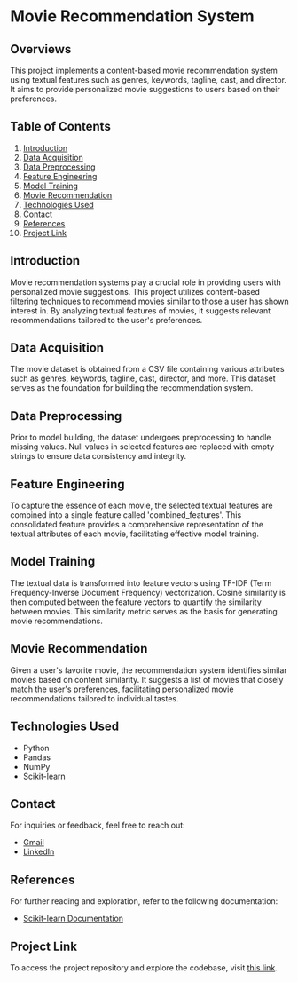 # Movie Recommendation System 
## Overviews

This project implements a content-based movie recommendation system using textual features such as genres, keywords, tagline, cast, and director. It aims to provide personalized movie suggestions to users based on their preferences.

## Table of Contents

1. [Introduction](#introduction)
2. [Data Acquisition](#data-acquisition)
3. [Data Preprocessing](#data-preprocessing)
4. [Feature Engineering](#feature-engineering)
5. [Model Training](#model-training)
6. [Movie Recommendation](#movie-recommendation)
7. [Technologies Used](#technologies-used)
8. [Contact](#contact)
9. [References](#references)
10. [Project Link](#project-link)

## Introduction

Movie recommendation systems play a crucial role in providing users with personalized movie suggestions. This project utilizes content-based filtering techniques to recommend movies similar to those a user has shown interest in. By analyzing textual features of movies, it suggests relevant recommendations tailored to the user's preferences.

## Data Acquisition

The movie dataset is obtained from a CSV file containing various attributes such as genres, keywords, tagline, cast, director, and more. This dataset serves as the foundation for building the recommendation system.

## Data Preprocessing

Prior to model building, the dataset undergoes preprocessing to handle missing values. Null values in selected features are replaced with empty strings to ensure data consistency and integrity.

## Feature Engineering

To capture the essence of each movie, the selected textual features are combined into a single feature called 'combined_features'. This consolidated feature provides a comprehensive representation of the textual attributes of each movie, facilitating effective model training.

## Model Training

The textual data is transformed into feature vectors using TF-IDF (Term Frequency-Inverse Document Frequency) vectorization. Cosine similarity is then computed between the feature vectors to quantify the similarity between movies. This similarity metric serves as the basis for generating movie recommendations.

## Movie Recommendation

Given a user's favorite movie, the recommendation system identifies similar movies based on content similarity. It suggests a list of movies that closely match the user's preferences, facilitating personalized movie recommendations tailored to individual tastes.

## Technologies Used

- Python
- Pandas
- NumPy
- Scikit-learn

## Contact

For inquiries or feedback, feel free to reach out:
- [Gmail](mailto:mr.muadrahman@gmail.com)
- [LinkedIn](https://www.linkedin.com/in/muadrahman/)

## References

For further reading and exploration, refer to the following documentation:

- [Scikit-learn Documentation](https://scikit-learn.org/stable/)

## Project Link

To access the project repository and explore the codebase, visit [this link](https://github.com/muadrahman/Movie-Recommendation).
